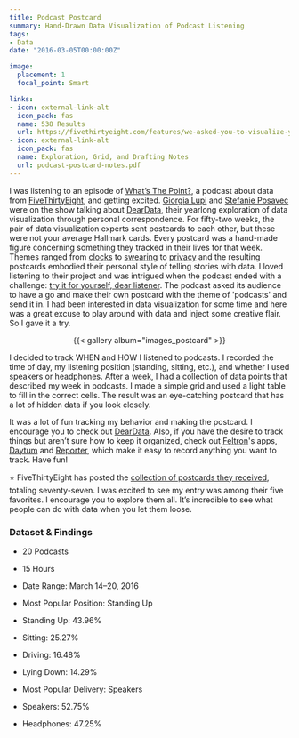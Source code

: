 ```yaml
---
title: Podcast Postcard
summary: Hand-Drawn Data Visualization of Podcast Listening
tags:
- Data
date: "2016-03-05T00:00:00Z"

image:
  placement: 1
  focal_point: Smart

links:
- icon: external-link-alt
  icon_pack: fas
  name: 538 Results
  url: https://fivethirtyeight.com/features/we-asked-you-to-visualize-your-podcast-listening-and-wow-did-you-deliver/
- icon: external-link-alt
  icon_pack: fas
  name: Exploration, Grid, and Drafting Notes
  url: podcast-postcard-notes.pdf
---
```


I was listening to an episode of [What’s The Point?](https://fivethirtyeight.com/tag/whats-the-point/), a podcast about data from [FiveThirtyEight](https://fivethirtyeight.com/), and getting excited. [Giorgia Lupi](http://giorgialupi.com/) and [Stefanie Posavec](http://www.stefanieposavec.co.uk/) were on the show talking about [DearData](http://www.dear-data.com/), their yearlong exploration of data visualization through personal correspondence. For fifty-two weeks, the pair of data visualization experts sent postcards to each other, but these were not your average Hallmark cards. Every postcard was a hand-made figure concerning something they tracked in their lives for that week. Themes ranged from [clocks](http://www.dear-data.com/by-week/#/week-01/) to [swearing](http://www.dear-data.com/week-37-a-week-of-swearing/) to [privacy](http://www.dear-data.com/week-51-a-week-of-privacy/) and the resulting postcards embodied their personal style of telling stories with data. I loved listening to their project and was intrigued when the podcast ended with a challenge: [try it for yourself, dear listener](https://fivethirtyeight.com/features/dear-data-and-fivethirtyeight-want-you-to-visualize-your-podcast-habits/). The podcast asked its audience to have a go and make their own postcard with the theme of 'podcasts' and send it in. I had been interested in data visualization for some time and here was a great excuse to play around with data and inject some creative flair. So I gave it a try.

<div align="center">{{< gallery album="images_postcard" >}}</div>

I decided to track WHEN and HOW I listened to podcasts. I recorded the time of day, my listening position (standing, sitting, etc.), and whether I used speakers or headphones. After a week, I had a collection of data points that described my week in podcasts. I made a simple grid and used a light table to fill in the correct cells. The result was an eye-catching postcard that has a lot of hidden data if you look closely.

It was a lot of fun tracking my behavior and making the postcard. I encourage you to check out [DearData](http://www.dear-data.com/). Also, if you have the desire to track things but aren’t sure how to keep it organized, check out [Feltron](http://feltron.com/)'s apps, [Daytum](http://feltron.com/Daytum.html) and [Reporter](http://feltron.com/Reporter.html), which make it easy to record anything you want to track. Have fun!

:star: FiveThirtyEight has posted the [collection of postcards they received](https://fivethirtyeight.com/features/we-asked-you-to-visualize-your-podcast-listening-and-wow-did-you-deliver/), totaling seventy-seven. I was excited to see my entry was among their five favorites. I encourage you to explore them all. It’s incredible to see what people can do with data when you let them loose.

### Dataset & Findings
- 20 Podcasts
- 15 Hours
- Date Range: March 14–20, 2016

- Most Popular Position: Standing Up
- Standing Up: 43.96%
- Sitting: 25.27%
- Driving: 16.48%
- Lying Down: 14.29%

- Most Popular Delivery: Speakers
- Speakers: 52.75%
- Headphones: 47.25%
